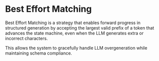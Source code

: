 # Best Effort Matching

Best Effort Matching is a strategy that enables forward progress in structured generation by accepting the largest valid prefix of a token that advances the state machine, even when the LLM generates extra or incorrect characters.

This allows the system to gracefully handle LLM overgeneration while maintaining schema compliance.
